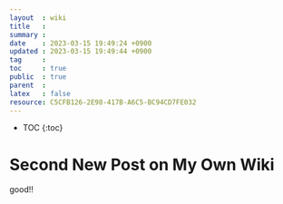 ```yaml
---
layout  : wiki
title   : 
summary : 
date    : 2023-03-15 19:49:24 +0900
updated : 2023-03-15 19:49:44 +0900
tag     : 
toc     : true
public  : true
parent  : 
latex   : false
resource: C5CFB126-2E98-417B-A6C5-BC94CD7FE032
---
```

* TOC
{:toc}

# Second New Post on My Own Wiki

good!!

